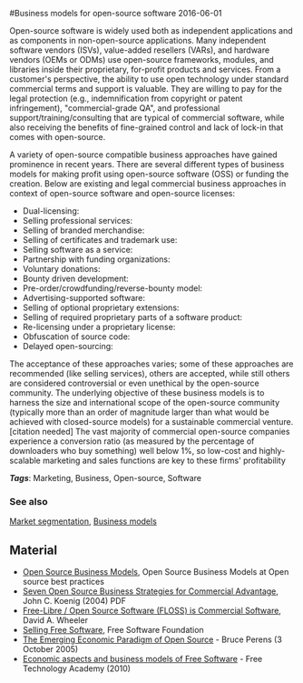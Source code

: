 
#Business models for open-source software
2016-06-01

Open-source software is widely used both as independent applications and as components in non-open-source applications. Many independent software vendors (ISVs), value-added resellers (VARs), and hardware vendors (OEMs or ODMs) use open-source frameworks, modules, and libraries inside their proprietary, for-profit products and services. From a customer's perspective, the ability to use open technology under standard commercial terms and support is valuable. They are willing to pay for the legal protection (e.g., indemnification from copyright or patent infringement), "commercial-grade QA", and professional support/training/consulting that are typical of commercial software, while also receiving the benefits of fine-grained control and lack of lock-in that comes with open-source.

A variety of open-source compatible business approaches have gained prominence in recent years. There are several different types of business models for making profit using open-source software (OSS) or funding the creation. Below are existing and legal commercial business approaches in context of open-source software and open-source licenses:
* Dual-licensing: 
* Selling professional services:
* Selling of branded merchandise: 
* Selling of certificates and trademark use: 
* Selling software as a service: 
* Partnership with funding organizations: 
* Voluntary donations:
* Bounty driven development: 
* Pre-order/crowdfunding/reverse-bounty model: 
* Advertising-supported software:
* Selling of optional proprietary extensions:
* Selling of required proprietary parts of a software product:
* Re-licensing under a proprietary license: 
* Obfuscation of source code: 
* Delayed open-sourcing: 


 The acceptance of these approaches varies; some of these approaches are recommended (like selling services), others are accepted, while still others are considered controversial or even unethical by the open-source community. The underlying objective of these business models is to harness the size and international scope of the open-source community (typically more than an order of magnitude larger than what would be achieved with closed-source models) for a sustainable commercial venture.[citation needed] The vast majority of commercial open-source companies experience a conversion ratio (as measured by the percentage of downloaders who buy something) well below 1%, so low-cost and highly-scalable marketing and sales functions are key to these firms' profitability

***Tags***: Marketing, Business, Open-source, Software

### See also
[Market segmentation](/market_segmentation), [Business models](/business_models)
## Material
* [Open Source Business Models](http://opensourcebestpractices.net/OpenSourceBusinessModels.html), Open Source Business Models at Open source best practices
* [Seven Open Source Business Strategies for Commercial Advantage](http://riseforth.com/pdf/seven_open_source_business_strategies.pdf), John C. Koenig (2004) PDF
* [Free-Libre / Open Source Software (FLOSS) is Commercial Software](http://www.dwheeler.com/essays/commercial-floss.html), David A. Wheeler
* [Selling Free Software](https://www.gnu.org/philosophy/selling.html), Free Software Foundation
* [The Emerging Economic Paradigm of Open Source](http://firstmonday.org/htbin/cgiwrap/bin/ojs/index.php/fm/article/viewArticle/1470/1385) - Bruce Perens (3 October 2005)
* [Economic aspects and business models of Free Software](http://ftacademy.org/materials/fsm/5) - Free Technology Academy (2010)


